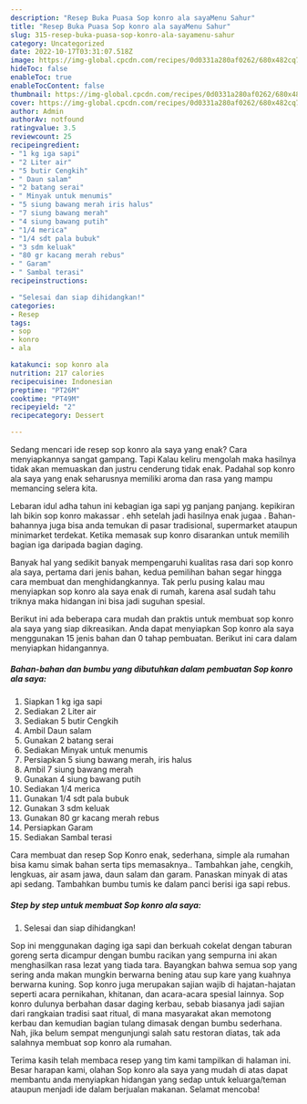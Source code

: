 ```yaml
---
description: "Resep Buka Puasa Sop konro ala sayaMenu Sahur"
title: "Resep Buka Puasa Sop konro ala sayaMenu Sahur"
slug: 315-resep-buka-puasa-sop-konro-ala-sayamenu-sahur
category: Uncategorized
date: 2022-10-17T03:31:07.518Z
image: https://img-global.cpcdn.com/recipes/0d0331a280af0262/680x482cq70/sop-konro-ala-saya-foto-resep-utama.jpg
hideToc: false
enableToc: true
enableTocContent: false
thumbnail: https://img-global.cpcdn.com/recipes/0d0331a280af0262/680x482cq70/sop-konro-ala-saya-foto-resep-utama.jpg
cover: https://img-global.cpcdn.com/recipes/0d0331a280af0262/680x482cq70/sop-konro-ala-saya-foto-resep-utama.jpg
author: Admin
authorAv: notfound
ratingvalue: 3.5
reviewcount: 25
recipeingredient:
- "1 kg iga sapi"
- "2 Liter air"
- "5 butir Cengkih"
- " Daun salam"
- "2 batang serai"
- " Minyak untuk menumis"
- "5 siung bawang merah iris halus"
- "7 siung bawang merah"
- "4 siung bawang putih"
- "1/4 merica"
- "1/4 sdt pala bubuk"
- "3 sdm keluak"
- "80 gr kacang merah rebus"
- " Garam"
- " Sambal terasi"
recipeinstructions:

- "Selesai dan siap dihidangkan!"
categories:
- Resep
tags:
- sop
- konro
- ala

katakunci: sop konro ala 
nutrition: 217 calories
recipecuisine: Indonesian
preptime: "PT26M"
cooktime: "PT49M"
recipeyield: "2"
recipecategory: Dessert

---
```



Sedang mencari ide resep sop konro ala saya yang enak? Cara menyiapkannya sangat gampang. Tapi Kalau keliru mengolah maka hasilnya tidak akan memuaskan dan justru cenderung tidak enak. Padahal sop konro ala saya yang enak seharusnya memiliki aroma dan rasa yang mampu memancing selera kita.


Lebaran idul adha tahun ini kebagian iga sapi yg panjang panjang. kepikiran lah bikin sop konro makassar . ehh setelah jadi hasilnya enak jugaa . Bahan-bahannya juga bisa anda temukan di pasar tradisional, supermarket ataupun minimarket terdekat. Ketika memasak sup konro disarankan untuk memilih bagian iga daripada bagian daging.

Banyak hal yang sedikit banyak mempengaruhi kualitas rasa dari sop konro ala saya, pertama dari jenis bahan, kedua pemilihan bahan segar hingga cara membuat dan menghidangkannya. Tak perlu pusing kalau mau menyiapkan sop konro ala saya enak di rumah, karena asal sudah tahu triknya maka hidangan ini bisa jadi suguhan spesial.


Berikut ini ada beberapa cara mudah dan praktis untuk membuat sop konro ala saya yang siap dikreasikan. Anda dapat menyiapkan Sop konro ala saya menggunakan 15 jenis bahan dan 0 tahap pembuatan. Berikut ini cara dalam menyiapkan hidangannya.

<!--inarticleads1-->

##### Bahan-bahan dan bumbu yang dibutuhkan dalam pembuatan Sop konro ala saya:

1. Siapkan 1 kg iga sapi
1. Sediakan 2 Liter air
1. Sediakan 5 butir Cengkih
1. Ambil  Daun salam
1. Gunakan 2 batang serai
1. Sediakan  Minyak untuk menumis
1. Persiapkan 5 siung bawang merah, iris halus
1. Ambil 7 siung bawang merah
1. Gunakan 4 siung bawang putih
1. Sediakan 1/4 merica
1. Gunakan 1/4 sdt pala bubuk
1. Gunakan 3 sdm keluak
1. Gunakan 80 gr kacang merah rebus
1. Persiapkan  Garam
1. Sediakan  Sambal terasi


Cara membuat dan resep Sop Konro enak, sederhana, simple ala rumahan bisa kamu simak bahan serta tips memasaknya.. Tambahkan jahe, cengkih, lengkuas, air asam jawa, daun salam dan garam. Panaskan minyak di atas api sedang. Tambahkan bumbu tumis ke dalam panci berisi iga sapi rebus. 

<!--inarticleads2-->

##### Step by step untuk membuat Sop konro ala saya:


1. Selesai dan siap dihidangkan!

Sop ini menggunakan daging iga sapi dan berkuah cokelat dengan taburan goreng serta dicampur dengan bumbu racikan yang sempurna ini akan menghasilkan rasa lezat yang tiada tara. Bayangkan bahwa semua sop yang sering anda makan mungkin berwarna bening atau sup kare yang kuahnya berwarna kuning. Sop konro juga merupakan sajian wajib di hajatan-hajatan seperti acara pernikahan, khitanan, dan acara-acara spesial lainnya. Sop konro dulunya berbahan dasar daging kerbau, sebab biasanya jadi sajian dari rangkaian tradisi saat ritual, di mana masyarakat akan memotong kerbau dan kemudian bagian tulang dimasak dengan bumbu sederhana. Nah, jika belum sempat mengunjungi salah satu restoran diatas, tak ada salahnya membuat sop konro ala rumahan. 

Terima kasih telah membaca resep yang tim kami tampilkan di halaman ini. Besar harapan kami, olahan Sop konro ala saya yang mudah di atas dapat membantu anda menyiapkan hidangan yang sedap untuk keluarga/teman ataupun menjadi ide dalam berjualan makanan. Selamat mencoba!
